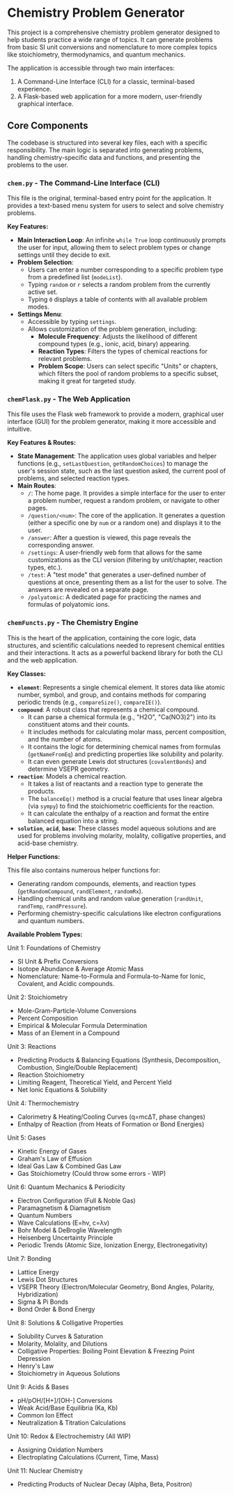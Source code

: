 # Chemistry Problem Generator

This project is a comprehensive chemistry problem generator designed to help students practice a wide range of topics. It can generate problems from basic SI unit conversions and nomenclature to more complex topics like stoichiometry, thermodynamics, and quantum mechanics.

The application is accessible through two main interfaces:
1.  A Command-Line Interface (CLI) for a classic, terminal-based experience.
2.  A Flask-based web application for a more modern, user-friendly graphical interface.

## Core Components

The codebase is structured into several key files, each with a specific responsibility. The main logic is separated into generating problems, handling chemistry-specific data and functions, and presenting the problems to the user.

### `chem.py` - The Command-Line Interface (CLI)

This file is the original, terminal-based entry point for the application. It provides a text-based menu system for users to select and solve chemistry problems.

**Key Features:**

*   **Main Interaction Loop**: An infinite `while True` loop continuously prompts the user for input, allowing them to select problem types or change settings until they decide to exit.
*   **Problem Selection**:
    *   Users can enter a number corresponding to a specific problem type from a predefined list (`modeList`).
    *   Typing `random` or `r` selects a random problem from the currently active set.
    *   Typing `0` displays a table of contents with all available problem modes.
*   **Settings Menu**:
    *   Accessible by typing `settings`.
    *   Allows customization of the problem generation, including:
        *   **Molecule Frequency**: Adjusts the likelihood of different compound types (e.g., ionic, acid, binary) appearing.
        *   **Reaction Types**: Filters the types of chemical reactions for relevant problems.
        *   **Problem Scope**: Users can select specific "Units" or chapters, which filters the pool of random problems to a specific subset, making it great for targeted study.

### `chemFlask.py` - The Web Application

This file uses the Flask web framework to provide a modern, graphical user interface (GUI) for the problem generator, making it more accessible and intuitive.

**Key Features & Routes:**

*   **State Management**: The application uses global variables and helper functions (e.g., `setLastQuestion`, `getRandomChoices`) to manage the user's session state, such as the last question asked, the current pool of problems, and selected reaction types.
*   **Main Routes**:
    *   `/`: The home page. It provides a simple interface for the user to enter a problem number, request a random problem, or navigate to other pages.
    *   `/question/<num>`: The core of the application. It generates a question (either a specific one by `num` or a random one) and displays it to the user.
    *   `/answer`: After a question is viewed, this page reveals the corresponding answer.
    *   `/settings`: A user-friendly web form that allows for the same customizations as the CLI version (filtering by unit/chapter, reaction types, etc.).
    *   `/test`: A "test mode" that generates a user-defined number of questions at once, presenting them as a list for the user to solve. The answers are revealed on a separate page.
    *   `/polyatomic`: A dedicated page for practicing the names and formulas of polyatomic ions.

### `chemFuncts.py` - The Chemistry Engine

This is the heart of the application, containing the core logic, data structures, and scientific calculations needed to represent chemical entities and their interactions. It acts as a powerful backend library for both the CLI and the web application.

**Key Classes:**

*   **`element`**: Represents a single chemical element. It stores data like atomic number, symbol, and group, and contains methods for comparing periodic trends (e.g., `compareSize()`, `compareIE()`).
*   **`compound`**: A robust class that represents a chemical compound.
    *   It can parse a chemical formula (e.g., "H2O", "Ca(NO3)2") into its constituent atoms and their counts.
    *   It includes methods for calculating molar mass, percent composition, and the number of atoms.
    *   It contains the logic for determining chemical names from formulas (`getNameFromEq`) and predicting properties like solubility and polarity.
    *   It can even generate Lewis dot structures (`covalentBonds`) and determine VSEPR geometry.
*   **`reaction`**: Models a chemical reaction.
    *   It takes a list of reactants and a reaction type to generate the products.
    *   The `balanceEq()` method is a crucial feature that uses linear algebra (via `sympy`) to find the stoichiometric coefficients for the reaction.
    *   It can calculate the enthalpy of a reaction and format the entire balanced equation into a string.
*   **`solution`**, **`acid`**, **`base`**: These classes model aqueous solutions and are used for problems involving molarity, molality, colligative properties, and acid-base chemistry.

**Helper Functions:**

This file also contains numerous helper functions for:
*   Generating random compounds, elements, and reaction types (`getRandomCompound`, `randElement`, `randomRx`).
*   Handling chemical units and random value generation (`randUnit`, `randTemp`, `randPressure`).
*   Performing chemistry-specific calculations like electron configurations and quantum numbers.

**Available Problem Types:**

Unit 1: Foundations of Chemistry
* SI Unit & Prefix Conversions
* Isotope Abundance & Average Atomic Mass
* Nomenclature: Name-to-Formula and Formula-to-Name for Ionic, Covalent, and Acidic compounds.
  
Unit 2: Stoichiometry
* Mole-Gram-Particle-Volume Conversions
* Percent Composition
* Empirical & Molecular Formula Determination
* Mass of an Element in a Compound
  
Unit 3: Reactions
* Predicting Products & Balancing Equations (Synthesis, Decomposition, Combustion, Single/Double Replacement)
* Reaction Stoichiometry
* Limiting Reagent, Theoretical Yield, and Percent Yield
* Net Ionic Equations & Solubility
  
Unit 4: Thermochemistry
* Calorimetry & Heating/Cooling Curves (q=mcΔT, phase changes)
* Enthalpy of Reaction (from Heats of Formation or Bond Energies)
  
Unit 5: Gases
* Kinetic Energy of Gases
* Graham's Law of Effusion
* Ideal Gas Law & Combined Gas Law
* Gas Stoichiometry (Could throw some errors - WIP)
  
Unit 6: Quantum Mechanics & Periodicity
* Electron Configuration (Full & Noble Gas)
* Paramagnetism & Diamagnetism
* Quantum Numbers
* Wave Calculations (E=hν, c=λν)
* Bohr Model & DeBroglie Wavelength
* Heisenberg Uncertainty Principle
* Periodic Trends (Atomic Size, Ionization Energy, Electronegativity)
  
Unit 7: Bonding
* Lattice Energy
* Lewis Dot Structures
* VSEPR Theory (Electron/Molecular Geometry, Bond Angles, Polarity, Hybridization)
* Sigma & Pi Bonds
* Bond Order & Bond Energy

Unit 8: Solutions & Colligative Properties
* Solubility Curves & Saturation
* Molarity, Molality, and Dilutions
* Colligative Properties: Boiling Point Elevation & Freezing Point Depression
* Henry's Law
* Stoichiometry in Aqueous Solutions

Unit 9: Acids & Bases
* pH/pOH/[H+]/[OH-] Conversions
* Weak Acid/Base Equilibria (Ka, Kb)
* Common Ion Effect
* Neutralization & Titration Calculations

Unit 10: Redox & Electrochemistry (All WIP)
* Assigning Oxidation Numbers
* Electroplating Calculations (Current, Time, Mass)

Unit 11: Nuclear Chemistry
* Predicting Products of Nuclear Decay (Alpha, Beta, Positron)


